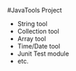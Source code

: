 #JavaTools Project

- String tool
- Collection tool
- Array tool
- Time/Date tool
- Junit Test module
- etc.